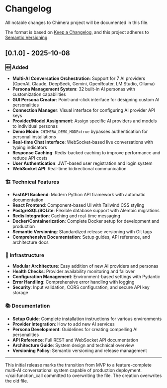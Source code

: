 # Changelog

All notable changes to Chimera project will be documented in this file.

The format is based on [Keep a Changelog](https://keepachangelog.com/en/1.0.0/),
and this project adheres to [Semantic Versioning](https://semver.org/spec/v2.0.0.html).

## [0.1.0] - 2025-10-08

### 🆕 Added
- **Multi-AI Conversation Orchestration**: Support for 7 AI providers (OpenAI, Claude, DeepSeek, Gemini, OpenRouter, LM Studio, Ollama)
- **Persona Management System**: 32 built-in AI personas with customization capabilities
- **GUI Persona Creator**: Point-and-click interface for designing custom AI personalities
- **Connection Manager**: Visual interface for configuring AI provider API keys
- **Provider/Model Assignment**: Assign specific AI providers and models to individual personas
- **Demo Mode**: `CHIMERA_DEMO_MODE=true` bypasses authentication for personal installations
- **Real-time Chat Interface**: WebSocket-based live conversations with typing indicators
- **Response Caching**: Redis-backed caching to improve performance and reduce API costs
- **User Authentication**: JWT-based user registration and login system
- **WebSocket API**: Real-time bidirectional communication

### 🏗️ Technical Features
- **FastAPI Backend**: Modern Python API framework with automatic documentation
- **React Frontend**: Component-based UI with Tailwind CSS styling
- **PostgreSQL/SQLite**: Flexible database support with Alembic migrations
- **Redis Integration**: Caching and real-time messaging
- **Docker/Containerization**: Complete Docker setup for development and production
- **Semantic Versioning**: Standardized release versioning with Git tags
- **Comprehensive Documentation**: Setup guides, API reference, and architecture docs

### 🔧 Infrastructure
- **Modular Architecture**: Easy addition of new AI providers and personas
- **Health Checks**: Provider availability monitoring and failover
- **Configuration Management**: Environment-based settings with Pydantic
- **Error Handling**: Comprehensive error handling with logging
- **Security**: Input validation, CORS configuration, and secure API key storage

### 📚 Documentation
- **Setup Guide**: Complete installation instructions for various environments
- **Provider Integration**: How to add new AI services
- **Persona Development**: Guidelines for creating compelling AI personalities
- **API Reference**: Full REST and WebSocket API documentation
- **Architecture Guide**: System design and technical overview
- **Versioning Policy**: Semantic versioning and release management

---

This initial release marks the transition from MVP to a feature-complete multi-AI conversational system capable of production deployment.</content>
</xai:function_call committed to overwriting the file. The creation overwrites the old file.